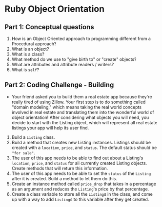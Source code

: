 # Ruby Object Orientation

## Part 1: Conceptual questions
1. How is an Object Oriented approach to programming different from a Procedural approach?
2. What is an object?
3. What is a class?
4. What method do we use to "give birth to" or "create" objects?
5. What are attributes and attribute readers / writers?
6. What is `self`?

## Part 2: Coding Challenge - Building
* Your friend asked you to build them a real estate app because they're really tired of using Zillow. Your first step is to do something called "domain modeling," which means taking the real world concepts involved in real estate and translating them into the wonderful world of object orientation! After considering what objects you will need, you decide to start with the Listing object, which will represent all real estate listings your app will help its user find.
1. Build a `Listing` class.
2. Build a method that creates new Listing instances. Listings should be created with a `location`, `price`, and `status`. The default status should be `"for sale"`.
3. The user of this app needs to be able to find out about a Listing's `location`, `price`, and `status` for all currently created Listing objects. Create methods that will return this information.
4. The user of this app needs to be able to set the `status` of the `Listing` after it is created. Build a method to let them do this.
5. Create an instance method called `price_drop` that takes in a percentage as an argument and reduces the `Listing`'s price by that percentage.
6. Create a class variable to store all the `Listing`s in the class, and come up with a way to add `Listing`s to this variable after they get created.